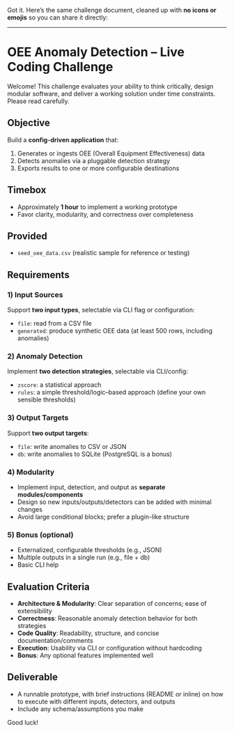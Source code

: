 Got it. Here’s the same challenge document, cleaned up with **no icons or emojis** so you can share it directly:

---

# OEE Anomaly Detection – Live Coding Challenge

Welcome! This challenge evaluates your ability to think critically, design modular software, and deliver a working solution under time constraints. Please read carefully.

## Objective

Build a **config-driven application** that:

1. Generates or ingests OEE (Overall Equipment Effectiveness) data
2. Detects anomalies via a pluggable detection strategy
3. Exports results to one or more configurable destinations

## Timebox

* Approximately **1 hour** to implement a working prototype
* Favor clarity, modularity, and correctness over completeness

## Provided

* `seed_oee_data.csv` (realistic sample for reference or testing)

## Requirements

### 1) Input Sources

Support **two input types**, selectable via CLI flag or configuration:

* `file`: read from a CSV file
* `generated`: produce synthetic OEE data (at least 500 rows, including anomalies)

### 2) Anomaly Detection

Implement **two detection strategies**, selectable via CLI/config:

* `zscore`: a statistical approach
* `rules`: a simple threshold/logic–based approach (define your own sensible thresholds)

### 3) Output Targets

Support **two output targets**:

* `file`: write anomalies to CSV or JSON
* `db`: write anomalies to SQLite (PostgreSQL is a bonus)

### 4) Modularity

* Implement input, detection, and output as **separate modules/components**
* Design so new inputs/outputs/detectors can be added with minimal changes
* Avoid large conditional blocks; prefer a plugin-like structure

### 5) Bonus (optional)

* Externalized, configurable thresholds (e.g., JSON)
* Multiple outputs in a single run (e.g., file + db)
* Basic CLI help

## Evaluation Criteria

* **Architecture & Modularity**: Clear separation of concerns; ease of extensibility
* **Correctness**: Reasonable anomaly detection behavior for both strategies
* **Code Quality**: Readability, structure, and concise documentation/comments
* **Execution**: Usability via CLI or configuration without hardcoding
* **Bonus**: Any optional features implemented well

## Deliverable

* A runnable prototype, with brief instructions (README or inline) on how to execute with different inputs, detectors, and outputs
* Include any schema/assumptions you make

Good luck!

